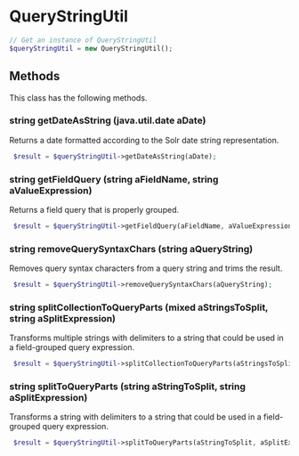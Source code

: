 # QueryStringUtil

```php
// Get an instance of QueryStringUtil
$queryStringUtil = new QueryStringUtil();
```


## Methods
This class has the following methods.


### string getDateAsString (java.util.date aDate)
Returns a date formatted according to the Solr date string representation.

```php
 $result = $queryStringUtil->getDateAsString(aDate);
```


### string getFieldQuery (string aFieldName, string aValueExpression)
Returns a field query that is properly grouped.

```php
 $result = $queryStringUtil->getFieldQuery(aFieldName, aValueExpression);
```


### string removeQuerySyntaxChars (string aQueryString)
Removes query syntax characters from a query string and trims the result.

```php
 $result = $queryStringUtil->removeQuerySyntaxChars(aQueryString);
```


### string splitCollectionToQueryParts (mixed aStringsToSplit, string aSplitExpression)
Transforms multiple strings with delimiters to a string that could be used in a field-grouped query expression.

```php
 $result = $queryStringUtil->splitCollectionToQueryParts(aStringsToSplit, aSplitExpression);
```


### string splitToQueryParts (string aStringToSplit, string aSplitExpression)
Transforms a string with delimiters to a string that could be used in a field-grouped query expression.

```php
 $result = $queryStringUtil->splitToQueryParts(aStringToSplit, aSplitExpression);
```

